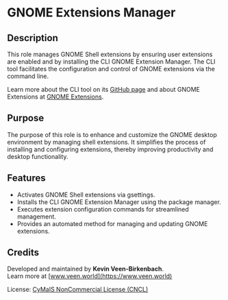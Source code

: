 # GNOME Extensions Manager

## Description

This role manages GNOME Shell extensions by ensuring user extensions are enabled and by installing the CLI GNOME Extension Manager. The CLI tool facilitates the configuration and control of GNOME extensions via the command line.

Learn more about the CLI tool on its [GitHub page](https://github.com/kevinveenbirkenbach/cli-gnome-extension-manager) and about GNOME Extensions at [GNOME Extensions](https://extensions.gnome.org).

## Purpose

The purpose of this role is to enhance and customize the GNOME desktop environment by managing shell extensions. It simplifies the process of installing and configuring extensions, thereby improving productivity and desktop functionality.

## Features

- Activates GNOME Shell extensions via gsettings.
- Installs the CLI GNOME Extension Manager using the package manager.
- Executes extension configuration commands for streamlined management.
- Provides an automated method for managing and updating GNOME extensions.

## Credits

Developed and maintained by **Kevin Veen-Birkenbach**.  
Learn more at [www.veen.world](https://www.veen.world)

License: [CyMaIS NonCommercial License (CNCL)](https://s.veen.world/cncl)